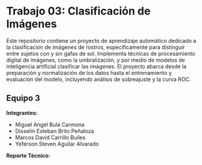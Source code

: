# Trabajo 03: Clasificación de Imágenes

Este repositorio contiene un proyecto de aprendizaje automático dedicado a la clasificación de imágenes de rostros, específicamente para distinguir entre sujetos con y sin gafas de sol. Implementa técnicas de procesamiento digital de imágenes, como la umbralización, y por medio de modelos de inteligencia artificial clasificar las imágenes. El proyecto abarca desde la preparación y normalización de los datos hasta el entrenamiento y evaluación del modelo, incluyendo análisis de sobreajuste y la curva ROC.

## Equipo 3

**Integrantes:**

* Miguel Angel Bula Carmona
* Dioselin Esteban Brito Peñaloza
* Marcos David Carrillo Builes
* Yeferson Steven Aguilar Alvarado

**Reporte Técnico:**
